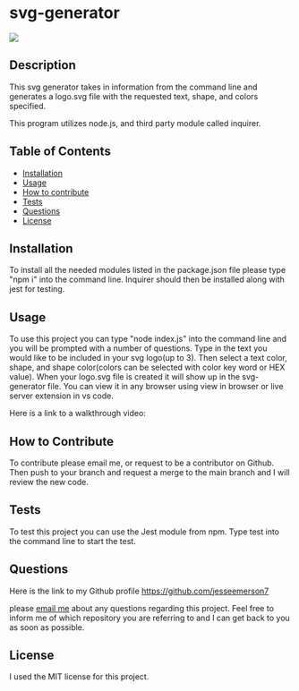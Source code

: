 # svg-generator

  <img src= 'https://img.shields.io/badge/License-MIT-blue'>

## Description

This svg generator takes in information from the command line and generates a logo.svg file with the requested text, shape, and colors specified.

This program utilizes node.js, and third party module called inquirer.

## Table of Contents

- [Installation](#installation)
- [Usage](#usage)
- [How to contribute](#How)
- [Tests](#Tests)
- [Questions](#Questions)
- [License](#license)

## Installation

To install all the needed modules listed in the package.json file please type "npm i" into the command line. Inquirer should then be installed along with jest for testing.

## Usage

To use this project you can type "node index.js" into the command line and you will be prompted with a number of questions. Type in the text you would like to be included in your svg logo(up to 3). Then select a text color, shape, and shape color(colors can be selected with color key word or HEX value). When your logo.svg file is created it will show up in the svg-generator file. You can view it in any browser using view in browser or live server extension in vs code.

Here is a link to a walkthrough video:

## How to Contribute

To contribute please email me, or request to be a contributor on Github. Then push to your branch and request a merge to the main branch and I will review the new code.

## Tests

To test this project you can use the Jest module from npm. Type test into the command line to start the test.

## Questions

Here is the link to my Github profile https://github.com/jesseemerson7

please <a href="mailto:jesseemerson7@gmail.com">email me</a> about any questions regarding this project. Feel free to inform me of which repository you are referring to and I can get back to you as soon as possible.

## License

I used the MIT license for this project.
